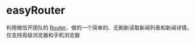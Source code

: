 # easyRouter

利用微信开团队的 [Router](https://github.com/progrape/router)，做的一个简单的、无刷新读取新闻列表和新闻详情。仅支持高级浏览器和手机浏览器
